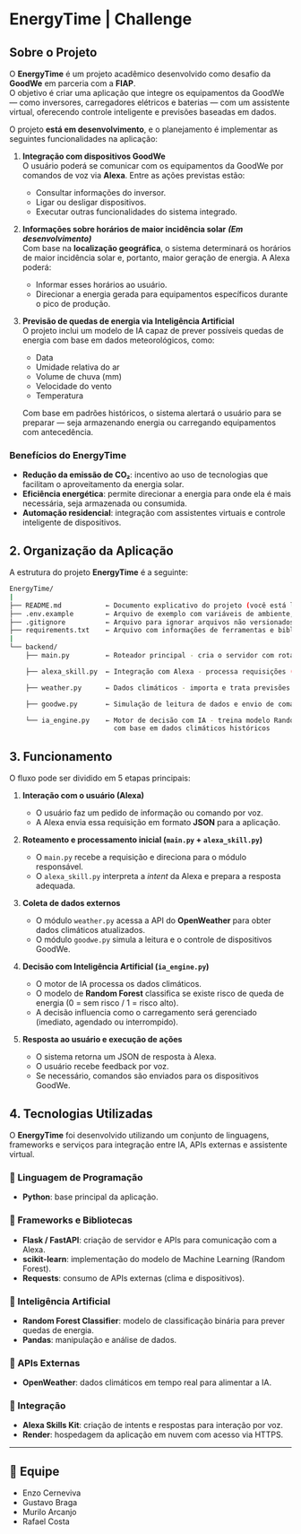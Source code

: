 # EnergyTime | Challenge

## Sobre o Projeto

O **EnergyTime** é um projeto acadêmico desenvolvido como desafio da **GoodWe** em parceria com a **FIAP**.  
O objetivo é criar uma aplicação que integre os equipamentos da GoodWe — como inversores, carregadores elétricos e baterias — com um assistente virtual, oferecendo controle inteligente e previsões baseadas em dados.  

O projeto **está em desenvolvimento**, e o planejamento é implementar as seguintes funcionalidades na aplicação:

1. **Integração com dispositivos GoodWe**  
   O usuário poderá se comunicar com os equipamentos da GoodWe por comandos de voz via **Alexa**. Entre as ações previstas estão:  
   - Consultar informações do inversor.  
   - Ligar ou desligar dispositivos.  
   - Executar outras funcionalidades do sistema integrado.  

2. **Informações sobre horários de maior incidência solar** ***(Em desenvolvimento)***  
   Com base na **localização geográfica**, o sistema determinará os horários de maior incidência solar e, portanto, maior geração de energia. A Alexa poderá:  
   - Informar esses horários ao usuário.  
   - Direcionar a energia gerada para equipamentos específicos durante o pico de produção.  

3. **Previsão de quedas de energia via Inteligência Artificial**  
   O projeto inclui um modelo de IA capaz de prever possíveis quedas de energia com base em dados meteorológicos, como:  
   - Data  
   - Umidade relativa do ar  
   - Volume de chuva (mm)  
   - Velocidade do vento  
   - Temperatura  

   Com base em padrões históricos, o sistema alertará o usuário para se preparar — seja armazenando energia ou carregando equipamentos com antecedência.  

### Benefícios do EnergyTime
- **Redução da emissão de CO₂**: incentivo ao uso de tecnologias que facilitam o aproveitamento da energia solar.  
- **Eficiência energética**: permite direcionar a energia para onde ela é mais necessária, seja armazenada ou consumida.  
- **Automação residencial**: integração com assistentes virtuais e controle inteligente de dispositivos.  

## 2. Organização da Aplicação

A estrutura do projeto **EnergyTime** é a seguinte:

```bash
EnergyTime/
|
├── README.md           ← Documento explicativo do projeto (você está lendo agora)
├── .env.example        ← Arquivo de exemplo com variáveis de ambiente, senhas e acessos
├── .gitignore          ← Arquivo para ignorar arquivos não versionados
├── requirements.txt    ← Arquivo com informações de ferramentas e bibliotecas utilizadas para importação
|
└── backend/
    ├── main.py         ← Roteador principal - cria o servidor com rotas HTTPS para comunicação com a Alexa

    ├── alexa_skill.py  ← Integração com Alexa - processa requisições (Intents) em JSON e retorna respostas JSON

    ├── weather.py      ← Dados climáticos - importa e trata previsões do OpenWeather para uso na IA

    ├── goodwe.py       ← Simulação de leitura de dados e envio de comandos para equipamentos GoodWe

    └── ia_engine.py    ← Motor de decisão com IA - treina modelo RandomForest para prever quedas de energia
                          com base em dados climáticos históricos 
```

## 3. Funcionamento

O fluxo pode ser dividido em 5 etapas principais:

1. **Interação com o usuário (Alexa)**  
   - O usuário faz um pedido de informação ou comando por voz.  
   - A Alexa envia essa requisição em formato **JSON** para a aplicação.  

2. **Roteamento e processamento inicial (`main.py` + `alexa_skill.py`)**  
   - O `main.py` recebe a requisição e direciona para o módulo responsável.  
   - O `alexa_skill.py` interpreta a *intent* da Alexa e prepara a resposta adequada.  

3. **Coleta de dados externos**  
   - O módulo `weather.py` acessa a API do **OpenWeather** para obter dados climáticos atualizados.  
   - O módulo `goodwe.py` simula a leitura e o controle de dispositivos GoodWe.  

4. **Decisão com Inteligência Artificial (`ia_engine.py`)**  
   - O motor de IA processa os dados climáticos.  
   - O modelo de **Random Forest** classifica se existe risco de queda de energia (0 = sem risco / 1 = risco alto).  
   - A decisão influencia como o carregamento será gerenciado (imediato, agendado ou interrompido).  

5. **Resposta ao usuário e execução de ações**  
   - O sistema retorna um JSON de resposta à Alexa.  
   - O usuário recebe feedback por voz.  
   - Se necessário, comandos são enviados para os dispositivos GoodWe.
  
## 4. Tecnologias Utilizadas

O **EnergyTime** foi desenvolvido utilizando um conjunto de linguagens, frameworks e serviços para integração entre IA, APIs externas e assistente virtual.

### 🔹 Linguagem de Programação
- **Python**: base principal da aplicação.

### 🔹 Frameworks e Bibliotecas
- **Flask / FastAPI**: criação de servidor e APIs para comunicação com a Alexa.
- **scikit-learn**: implementação do modelo de Machine Learning (Random Forest).
- **Requests**: consumo de APIs externas (clima e dispositivos).

### 🔹 Inteligência Artificial
- **Random Forest Classifier**: modelo de classificação binária para prever quedas de energia.
- **Pandas**: manipulação e análise de dados.

### 🔹 APIs Externas
- **OpenWeather**: dados climáticos em tempo real para alimentar a IA.

### 🔹 Integração
- **Alexa Skills Kit**: criação de intents e respostas para interação por voz.
- **Render**: hospedagem da aplicação em nuvem com acesso via HTTPS.

---

## 👥 Equipe
- Enzo Cerneviva
- Gustavo Braga
- Murilo Arcanjo
- Rafael Costa

